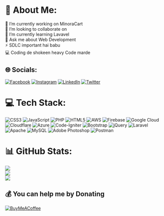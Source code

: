 # 💫 About Me:
🔭 I’m currently working on MinoraCart<br>👯 I’m looking to collaborate on<br>🌱 I’m currently learning Lavavel<br>💬 Ask me about Web Development<br>⚡ SDLC important hai babu<br> 💻 Coding de shokeen heavy Code marde


## 🌐 Socials:
[![Facebook](https://img.shields.io/badge/Facebook-%231877F2.svg?logo=Facebook&logoColor=white)](https://facebook.com/aniketsharma4u) [![Instagram](https://img.shields.io/badge/Instagram-%23E4405F.svg?logo=Instagram&logoColor=white)](https://instagram.com/aniketsharma4u) [![LinkedIn](https://img.shields.io/badge/LinkedIn-%230077B5.svg?logo=linkedin&logoColor=white)](https://linkedin.com/in/aniketsharma4u) [![Twitter](https://img.shields.io/badge/Twitter-%231DA1F2.svg?logo=Twitter&logoColor=white)](https://twitter.com/aniketsharma4u) 

# 💻 Tech Stack:
![CSS3](https://img.shields.io/badge/css3-%231572B6.svg?style=plastic&logo=css3&logoColor=white) ![JavaScript](https://img.shields.io/badge/javascript-%23323330.svg?style=plastic&logo=javascript&logoColor=%23F7DF1E) ![PHP](https://img.shields.io/badge/php-%23777BB4.svg?style=plastic&logo=php&logoColor=white) ![HTML5](https://img.shields.io/badge/html5-%23E34F26.svg?style=plastic&logo=html5&logoColor=white) ![AWS](https://img.shields.io/badge/AWS-%23FF9900.svg?style=plastic&logo=amazon-aws&logoColor=white) ![Firebase](https://img.shields.io/badge/firebase-%23039BE5.svg?style=plastic&logo=firebase) ![Google Cloud](https://img.shields.io/badge/Google%20Cloud-%234285F4.svg?style=plastic&logo=google-cloud&logoColor=white) ![Cloudflare](https://img.shields.io/badge/Cloudflare-F38020?style=plastic&logo=Cloudflare&logoColor=white) ![Azure](https://img.shields.io/badge/azure-%230072C6.svg?style=plastic&logo=azure-devops&logoColor=white) ![Code-Igniter](https://img.shields.io/badge/CodeIgniter-%23EF4223.svg?style=plastic&logo=codeIgniter&logoColor=white) ![Bootstrap](https://img.shields.io/badge/bootstrap-%23563D7C.svg?style=plastic&logo=bootstrap&logoColor=white) ![jQuery](https://img.shields.io/badge/jquery-%230769AD.svg?style=plastic&logo=jquery&logoColor=white) ![Laravel](https://img.shields.io/badge/laravel-%23FF2D20.svg?style=plastic&logo=laravel&logoColor=white) ![Apache](https://img.shields.io/badge/apache-%23D42029.svg?style=plastic&logo=apache&logoColor=white) ![MySQL](https://img.shields.io/badge/mysql-%2300f.svg?style=plastic&logo=mysql&logoColor=white) ![Adobe Photoshop](https://img.shields.io/badge/adobephotoshop-%2331A8FF.svg?style=plastic&logo=adobephotoshop&logoColor=white) ![Postman](https://img.shields.io/badge/Postman-FF6C37?style=plastic&logo=postman&logoColor=white)
# 📊 GitHub Stats:
![](https://github-readme-stats.vercel.app/api?username=aniketsharma4u&theme=monokai&hide_border=true&include_all_commits=false&count_private=false)<br/>
![](https://github-readme-streak-stats.herokuapp.com/?user=aniketsharma4u&theme=monokai&hide_border=true)<br/>
![](https://github-readme-stats.vercel.app/api/top-langs/?username=aniketsharma4u&theme=monokai&hide_border=true&include_all_commits=false&count_private=false&layout=compact)

  ## 💰 You can help me by Donating
  [![BuyMeACoffee](https://img.shields.io/badge/Buy%20Me%20a%20Coffee-ffdd00?style=for-the-badge&logo=buy-me-a-coffee&logoColor=black)](https://buymeacoffee.com/aniketsharma4u) 

  
<!-- Proudly created with GPRM ( https://gprm.itsvg.in ) -->
